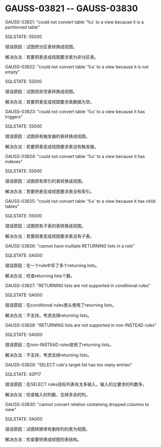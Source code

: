 # GAUSS-03821 -- GAUSS-03830<a name="ZH-CN_TOPIC_0302072935"></a>

GAUSS-03821: "could not convert table '%s' to a view because it is a partitioned table"

SQLSTATE: 55000

错误原因：试图把分区表转换成视图。

解决办法：若要把表变成视图要求表为非分区表。

GAUSS-03822: "could not convert table '%s' to a view because it is not empty"

SQLSTATE: 55000

错误原因：试图把非空表转换成视图。

解决办法：若要把表变成视图要求表数据为空。

GAUSS-03823: "could not convert table '%s' to a view because it has triggers"

SQLSTATE: 55000

错误原因：试图把有触发器的表转换成视图。

解决办法：若要把表变成视图要求表没有触发器。

GAUSS-03824: "could not convert table '%s' to a view because it has indexes"

SQLSTATE: 55000

错误原因：试图把有索引的表转换成视图。

解决办法：若要把表变成视图要求表没有索引。

GAUSS-03825: "could not convert table '%s' to a view because it has child tables"

SQLSTATE: 55000

错误原因：试图把有子表的表转换成视图。

解决办法：若要把表变成视图要求表没有子表。

GAUSS-03826: "cannot have multiple RETURNING lists in a rule"

SQLSTATE: 0A000

错误原因：在一个rule中写了多个returning lists。

解决办法：检查returning lists个数。

GAUSS-03827: "RETURNING lists are not supported in conditional rules"

SQLSTATE: 0A000

错误原因：在conditional rules里头使用了returning lists。

解决办法：不支持，考虑去掉returning lists。

GAUSS-03828: "RETURNING lists are not supported in non-INSTEAD rules"

SQLSTATE: 0A000

错误原因：在non-INSTEAD rules使用了returning lists。

解决办法：不支持，考虑去掉returning lists。

GAUSS-03829: "SELECT rule's target list has too many entries"

SQLSTATE: 42P17

错误原因：在SELECT rules目标列表有太多输入，输入的比要求的列数多。

解决办法：检查输入的列数，去掉多余的列。

GAUSS-03830: "cannot convert relation containing dropped columns to view"

SQLSTATE: 0A000

错误原因：试图转换带有删除列的表为视图。

解决办法：检查要转换成视图的表结构。
